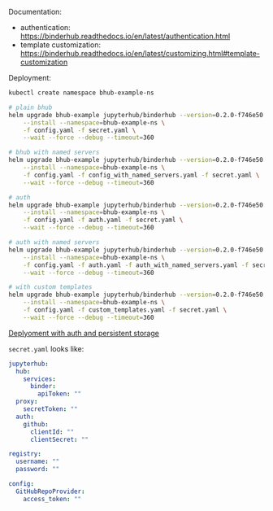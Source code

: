 Documentation:
- authentication: https://binderhub.readthedocs.io/en/latest/authentication.html
- template customization: https://binderhub.readthedocs.io/en/latest/customizing.html#template-customization

Deployment:
```bash
kubectl create namespace bhub-example-ns

# plain bhub
helm upgrade bhub-example jupyterhub/binderhub --version=0.2.0-f746e50  \
    --install --namespace=bhub-example-ns \
    -f config.yaml -f secret.yaml \
    --wait --force --debug --timeout=360

# bhub with named servers
helm upgrade bhub-example jupyterhub/binderhub --version=0.2.0-f746e50  \
    --install --namespace=bhub-example-ns \
    -f config.yaml -f config_with_named_servers.yaml -f secret.yaml \
    --wait --force --debug --timeout=360

# auth
helm upgrade bhub-example jupyterhub/binderhub --version=0.2.0-f746e50  \
    --install --namespace=bhub-example-ns \
    -f config.yaml -f auth.yaml -f secret.yaml \
    --wait --force --debug --timeout=360

# auth with named servers
helm upgrade bhub-example jupyterhub/binderhub --version=0.2.0-f746e50  \
    --install --namespace=bhub-example-ns \
    -f config.yaml -f auth.yaml -f auth_with_named_servers.yaml -f secret.yaml \
    --wait --force --debug --timeout=360

# with custom templates
helm upgrade bhub-example jupyterhub/binderhub --version=0.2.0-f746e50  \
    --install --namespace=bhub-example-ns \
    -f config.yaml -f custom_templates.yaml -f secret.yaml \
    --wait --force --debug --timeout=360
```

[Deplyoment with auth and persistent storage](/persistent_storage/)

`secret.yaml` looks like:

```yaml
jupyterhub:
  hub:
    services:
      binder:
        apiToken: ""
  proxy:
    secretToken: ""
  auth:
    github:
      clientId: ""
      clientSecret: ""

registry:
  username: ""
  password: ""

config:
  GitHubRepoProvider:
    access_token: ""
```
